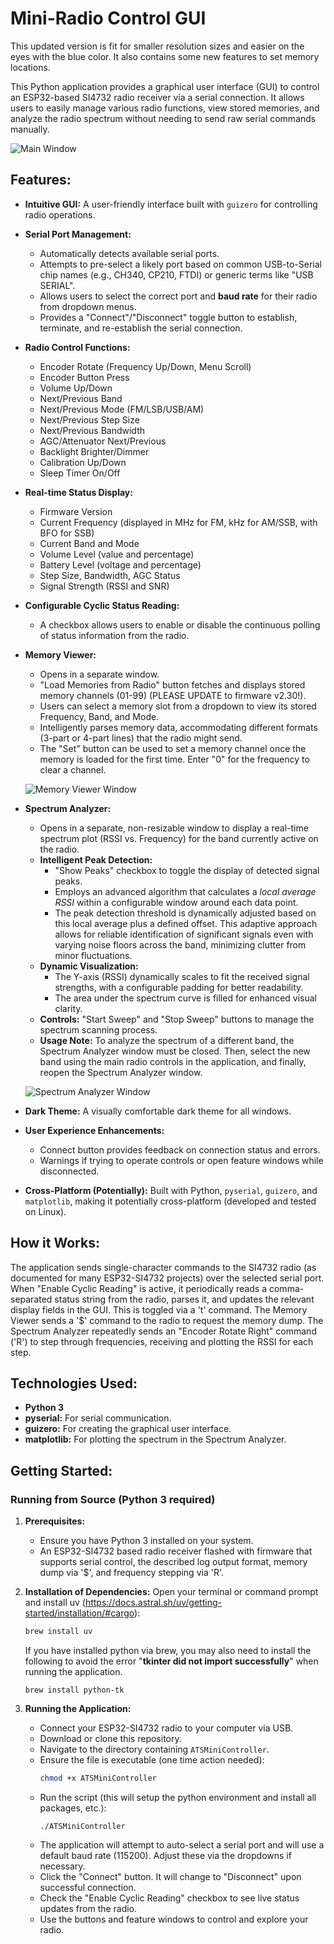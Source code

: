 # Mini-Radio Control GUI

This updated version is fit for smaller resolution sizes and easier on the eyes with the blue color.  It also contains some new features to set memory locations.

This Python application provides a graphical user interface (GUI) to control an ESP32-based SI4732 radio receiver via a serial connection. It allows users to easily manage various radio functions, view stored memories, and analyze the radio spectrum without needing to send raw serial commands manually.

![Main Window](screenshot.png)

## Features:

*   **Intuitive GUI:** A user-friendly interface built with `guizero` for controlling radio operations.
*   **Serial Port Management:**
    *   Automatically detects available serial ports.
    *   Attempts to pre-select a likely port based on common USB-to-Serial chip names (e.g., CH340, CP210, FTDI) or generic terms like "USB SERIAL".
    *   Allows users to select the correct port and **baud rate** for their radio from dropdown menus.
    *   Provides a "Connect"/"Disconnect" toggle button to establish, terminate, and re-establish the serial connection.
*   **Radio Control Functions:**
    *   Encoder Rotate (Frequency Up/Down, Menu Scroll)
    *   Encoder Button Press
    *   Volume Up/Down
    *   Next/Previous Band
    *   Next/Previous Mode (FM/LSB/USB/AM)
    *   Next/Previous Step Size
    *   Next/Previous Bandwidth
    *   AGC/Attenuator Next/Previous
    *   Backlight Brighter/Dimmer
    *   Calibration Up/Down
    *   Sleep Timer On/Off
*   **Real-time Status Display:**
    *   Firmware Version
    *   Current Frequency (displayed in MHz for FM, kHz for AM/SSB, with BFO for SSB)
    *   Current Band and Mode
    *   Volume Level (value and percentage)
    *   Battery Level (voltage and percentage)
    *   Step Size, Bandwidth, AGC Status
    *   Signal Strength (RSSI and SNR)
*   **Configurable Cyclic Status Reading:**
    *   A checkbox allows users to enable or disable the continuous polling of status information from the radio.
*   **Memory Viewer:**
    *   Opens in a separate window.
    *   "Load Memories from Radio" button fetches and displays stored memory channels (01-99) (PLEASE UPDATE to firmware v2.30!).
    *   Users can select a memory slot from a dropdown to view its stored Frequency, Band, and Mode.
    *   Intelligently parses memory data, accommodating different formats (3-part or 4-part lines) that the radio might send.
    *   The "Set" button can be used to set a memory channel once the memory is loaded for the first time.  Enter "0" for the frequency to clear a channel.
      
      ![Memory Viewer Window](memory.png)
    
*   **Spectrum Analyzer:**
    *   Opens in a separate, non-resizable window to display a real-time spectrum plot (RSSI vs. Frequency) for the band currently active on the radio.
    *   **Intelligent Peak Detection:**
        *   "Show Peaks" checkbox to toggle the display of detected signal peaks.
        *   Employs an advanced algorithm that calculates a *local average RSSI* within a configurable window around each data point.
        *   The peak detection threshold is dynamically adjusted based on this local average plus a defined offset. This adaptive approach allows for reliable identification of significant signals even with varying noise floors across the band, minimizing clutter from minor fluctuations.
    *   **Dynamic Visualization:**
        *   The Y-axis (RSSI) dynamically scales to fit the received signal strengths, with a configurable padding for better readability.
        *   The area under the spectrum curve is filled for enhanced visual clarity.
    *   **Controls:** "Start Sweep" and "Stop Sweep" buttons to manage the spectrum scanning process.
    *   **Usage Note:** To analyze the spectrum of a different band, the Spectrum Analyzer window must be closed. Then, select the new band using the main radio controls in the application, and finally, reopen the Spectrum Analyzer window.
 
       ![Spectrum Analyzer Window](spectrum.png)
    
*   **Dark Theme:** A visually comfortable dark theme for all windows.
*   **User Experience Enhancements:**
    *   Connect button provides feedback on connection status and errors.
    *   Warnings if trying to operate controls or open feature windows while disconnected.
*   **Cross-Platform (Potentially):** Built with Python, `pyserial`, `guizero`, and `matplotlib`, making it potentially cross-platform (developed and tested on Linux).

## How it Works:

The application sends single-character commands to the SI4732 radio (as documented for many ESP32-SI4732 projects) over the selected serial port.
When "Enable Cyclic Reading" is active, it periodically reads a comma-separated status string from the radio, parses it, and updates the relevant display fields in the GUI. This is toggled via a 't' command.
The Memory Viewer sends a '$' command to the radio to request the memory dump.
The Spectrum Analyzer repeatedly sends an "Encoder Rotate Right" command ('R') to step through frequencies, receiving and plotting the RSSI for each step.

## Technologies Used:

*   **Python 3**
*   **pyserial:** For serial communication.
*   **guizero:** For creating the graphical user interface.
*   **matplotlib:** For plotting the spectrum in the Spectrum Analyzer.

## Getting Started:

### Running from Source (Python 3 required)

1.  **Prerequisites:**
    *   Ensure you have Python 3 installed on your system.
    *   An ESP32-SI4732 based radio receiver flashed with firmware that supports serial control, the described log output format, memory dump via '$', and frequency stepping via 'R'.

2.  **Installation of Dependencies:**
    Open your terminal or command prompt and install uv (https://docs.astral.sh/uv/getting-started/installation/#cargo):
    ```bash
    brew install uv
    ```
    If you have installed python via brew, you may also need to install the following to avoid the error "**tkinter did not import successfully**" when running the application.
    ```
    brew install python-tk
    ```

4.  **Running the Application:**
    *   Connect your ESP32-SI4732 radio to your computer via USB.
    *   Download or clone this repository.
    *   Navigate to the directory containing `ATSMiniController`.
    *   Ensure the file is executable (one time action needed):
        ```bash
        chmod +x ATSMiniController
        ```
    *   Run the script (this will setup the python environment and install all packages, etc.):
        ```
        ./ATSMiniController
        ```
    *   The application will attempt to auto-select a serial port and will use a default baud rate (115200). Adjust these via the dropdowns if necessary.
    *   Click the "Connect" button. It will change to "Disconnect" upon successful connection.
    *   Check the "Enable Cyclic Reading" checkbox to see live status updates from the radio.
    *   Use the buttons and feature windows to control and explore your radio.
